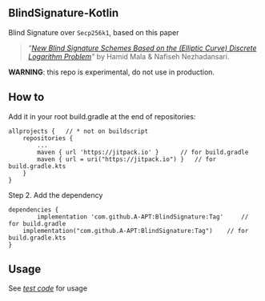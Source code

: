 ## BlindSignature-Kotlin
Blind Signature over `Secp256k1`, based on this paper
> *"[New Blind Signature Schemes Based on the (Elliptic Curve) Discrete Logarithm Problem](https://sci-hub.st/10.1109/iccke.2013.6682844)"* by Hamid Mala & Nafiseh Nezhadansari.

**WARNING**: this repo is experimental, do not use in production.

## How to
Add it in your root build.gradle at the end of repositories:

	allprojects {	// * not on buildscript
		repositories {
			...
			maven { url 'https://jitpack.io' } 		// for build.gradle
			maven { url = uri("https://jitpack.io") } 	// for build.gradle.kts
		}
	}
Step 2. Add the dependency

	dependencies {
	        implementation 'com.github.A-APT:BlindSignature:Tag'	 // for build.gradle
		implementation("com.github.A-APT:BlindSignature:Tag")	 // for build.gradle.kts
	}
  
## Usage
See *[test code](https://github.com/A-APT/BlindSignature/blob/5e9816ef3405f35c407cb5bb0e0d486ec95fc6ea/src/test/kotlin/com/aapt/BlindSecp256k1Test.kt)* for usage
